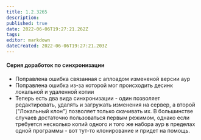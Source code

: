```yaml
---
title: 1.2.3265
description: 
published: true
date: 2022-06-06T19:27:21.262Z
tags: 
editor: markdown
dateCreated: 2022-06-06T19:27:21.203Z
---		
```

		
#### Серия доработок по синхронизации
- Поправлена ошибка связанная с аплоадом измененой версии аур
- Поправлена ошибка из-за которой мог происходить десинк локальной и удаленной копии
- Теперь есть два вида синхронизации - один позволяет редактировать, удалять и загружать изменения на сервер, а второй ("Локальный клон") позволяет только скачивать их. В большинстве случаев достаточно пользоваться первым режимом, однако если требуется несколько копий одного и того же набора аур в пределах одной программы - вот тут-то клонирование и придет на помощь.
